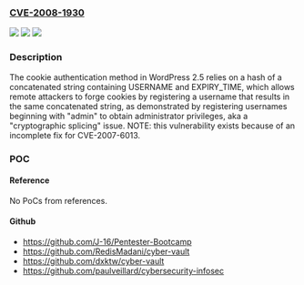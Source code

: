 ### [CVE-2008-1930](https://cve.mitre.org/cgi-bin/cvename.cgi?name=CVE-2008-1930)
![](https://img.shields.io/static/v1?label=Product&message=n%2Fa&color=blue)
![](https://img.shields.io/static/v1?label=Version&message=n%2Fa&color=blue)
![](https://img.shields.io/static/v1?label=Vulnerability&message=n%2Fa&color=brighgreen)

### Description

The cookie authentication method in WordPress 2.5 relies on a hash of a concatenated string containing USERNAME and EXPIRY_TIME, which allows remote attackers to forge cookies by registering a username that results in the same concatenated string, as demonstrated by registering usernames beginning with "admin" to obtain administrator privileges, aka a "cryptographic splicing" issue.  NOTE: this vulnerability exists because of an incomplete fix for CVE-2007-6013.

### POC

#### Reference
No PoCs from references.

#### Github
- https://github.com/J-16/Pentester-Bootcamp
- https://github.com/RedisMadani/cyber-vault
- https://github.com/dxktw/cyber-vault
- https://github.com/paulveillard/cybersecurity-infosec

